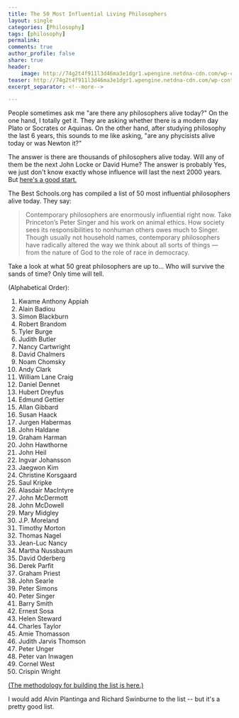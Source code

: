 ```yaml
---
title: The 50 Most Influential Living Philosophers
layout: single
categories: [Philosophy]
tags: [philosophy]
permalink: 
comments: true
author_profile: false
share: true
header:
    image: http://74g2t4f911l3d46ma3e1dgr1.wpengine.netdna-cdn.com/wp-content/uploads/2016/07/50-most-influential-living-philosophers4-740x416.jpg
teaser: http://74g2t4f911l3d46ma3e1dgr1.wpengine.netdna-cdn.com/wp-content/uploads/2016/07/50-most-influential-living-philosophers4-740x416.jpg
excerpt_separator: <!--more-->

---
```



People sometimes ask me "are there any philosophers alive today?" On the one hand, I totally get it. They are asking whether there is a modern day Plato or Socrates or Aquinas. On the other hand, after studying philosophy the last 6 years, this sounds to me like asking, "are any phycisists alive today or was Newton it?" 

The answer is there are thousands of philosophers alive today. Will any of them be the next John Locke or David Hume? The answer is probably Yes, we just don't know exactly whose influence will last the next 2000 years. But [here's a good start.](http://www.thebestschools.org/features/most-influential-living-philosophers/)

The Best Schools.org has compiled a list of 50 most influential philosophers alive today. They say: 

>Contemporary philosophers are enormously influential right now. Take Princeton’s Peter Singer and his work on animal ethics. How society sees its responsibilities to nonhuman others owes much to Singer. Though usually not household names, contemporary philosophers have radically altered the way we think about all sorts of things — from the nature of God to the role of race in democracy.

Take a look at what 50 great philosophers are up to... Who will survive the sands of time? Only time will tell. 

(Alphabetical Order):   
1. Kwame Anthony Appiah  
2. Alain Badiou  
3. Simon Blackburn  
4. Robert Brandom  
5. Tyler Burge  
6. Judith Butler  
7. Nancy Cartwright  
8. David Chalmers  
9. Noam Chomsky  
10. Andy Clark  
11. William Lane Craig  
12. Daniel Dennet  
13. Hubert Dreyfus  
14. Edmund Gettier  
15. Allan Gibbard  
16. Susan Haack  
17. Jurgen Habermas  
18. John Haldane  
19. Graham Harman  
20. John Hawthorne  
21. John Heil  
22. Ingvar Johansson  
23. Jaegwon Kim  
24. Christine Korsgaard  
25. Saul Kripke  
26. Alasdair MacIntyre  
27. John McDermott  
28. John McDowell  
29. Mary Midgley  
30. J.P. Moreland  
31. Timothy Morton  
32. Thomas Nagel  
33. Jean-Luc Nancy  
34. Martha Nussbaum  
35. David Oderberg  
36. Derek Parfit  
37. Graham Priest  
38. John Searle  
39. Peter Simons  
40. Peter Singer  
41. Barry Smith  
42. Ernest Sosa  
43. Helen Steward  
44. Charles Taylor  
45. Amie Thomasson  
46. Judith Jarvis Thomson  
47. Peter Unger  
48. Peter van Inwagen  
49. Cornel West  
50. Crispin Wright  


[(The methodology for building the list is here.)](http://www.thebestschools.org/features/most-influential-living-philosophers/selection-methodology/) 

I would add Alvin Plantinga and Richard Swinburne to the list -- but it's a pretty good list.

<!--more-->
